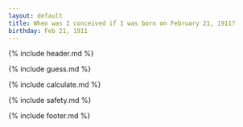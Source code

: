 ```yaml
---
layout: default
title: When was I conceived if I was born on February 21, 1911?
birthday: Feb 21, 1911
---
```


{% include header.md %}

{% include guess.md %}

{% include calculate.md %}

{% include safety.md %}

{% include footer.md %}



